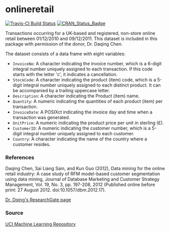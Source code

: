 # onlineretail

[![Travis-CI Build Status](https://travis-ci.org/allanvc/onlineretail.svg?branch=master)](https://travis-ci.com/allanvc/onlineretail)
[![CRAN_Status_Badge](https://www.r-pkg.org/badges/version/onlineretail)](https://cran.r-project.org/package=onlineretail)

Transactions occurring for a UK-based and registered, non-store online retail 
between 01/12/2010 and 09/12/2011. This dataset is included in this package
with permission of the donor, Dr. Daqing Chen.

The dataset consists of a data frame with eight variables:
* `InvoiceNo`: A character indicating the invoice number, which is a 6-digit integral number 
uniquely assigned to each transaction. If this code starts with the letter 'c', 
it indicates a cancellation.
* `StockCode`: A character indicating the product (item) code, which is a 5-digit integral 
number uniquely assigned to each distinct product. It can be accompanied by a trailing 
uppercase letter.
* `Description`: A character indicating the Product (item) name.
* `Quantity`: A numeric indicating the quantities of each product (item) per transaction.
* `InvoiceDate`: A POSIXct indicating the invoice day and time when a transaction was generated.
* `UnitPrice`: A numeric indicating the product price per unit in sterling (£).
* `CustomerID`: A numeric indicating the customer number, which is a 5-digit integral number 
uniquely assigned to each customer.
* `Country`: A character indicating the name of the country where a customer resides.


### References

Daqing Chen, Sai Liang Sain, and Kun Guo (2012), Data mining for the online retail 
industry: A case study of RFM model-based customer segmentation using data mining, 
Journal of Database Marketing and Customer Strategy Management, Vol. 19, No. 3, 
pp. 197-208, 2012 (Published online before print: 27 August 2012. doi:10.1057/dbm.2012.17).

[Dr. Dqing's ResearchGate page](https://www.researchgate.net/profile/Daqing_Chen)


### Source

[UCI Machine Learning Repository](https://archive.ics.uci.edu/ml/datasets/online+retail)



